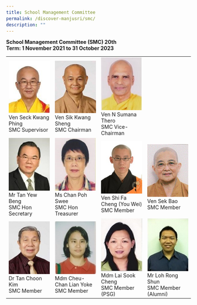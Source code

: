 ```yaml
---
title: School Management Committee
permalink: /discover-manjusri/smc/
description: ""
---
```

**School Management Committee (SMC)
20th <br>Term: 1 November 2021 to 31 October 2023**



<table>
	<tbody>
				<tr>		
	<td style="width:25%"><img src="/images/Discover%20Manjusri/Smc/picture1.jpg"><figcaption>Ven Seck Kwang Phing<br>SMC Supervisor</figcaption></td>
	<td style="width:25%"><img src="/images/Discover%20Manjusri/Smc/picture2.jpg"><figcaption>Ven Sik Kwang Sheng<br>SMC Chairman</figcaption></td>
	<td style="width:25%"><img src="/images/Discover%20Manjusri/Smc/picture3.jpg"><figcaption>Ven N Sumana Thero<br>SMC Vice-Chairman</figcaption></td>
			<td style="width:25%"><figcaption></figcaption></td>
	</tr>
		<tr>
	<td style="width:25%"><img src="/images/Discover%20Manjusri/Smc/picture4.jpg"><figcaption>Mr Tan Yew Beng<br>SMC Hon Secretary</figcaption></td>
	<td style="width:25%"><img src="/images/Discover%20Manjusri/Smc/picture5.jpg"><figcaption>Ms Chan Poh Swee<br>SMC Hon Treasurer</figcaption></td>
	<td style="width:25%"><img src="/images/Discover%20Manjusri/Smc/picture6.jpg"><figcaption>Ven Shi Fa Cheng (You Wei)<br>SMC Member</figcaption></td>
	<td style="width:25%"><img src="/images/Discover%20Manjusri/Smc/picture7.jpg"><figcaption>Ven Sek Bao<br>SMC Member</figcaption></td>
	</tr>
	<tr>
	<td style="width:25%"><img src="/images/Discover%20Manjusri/Smc/picture8.jpg"><figcaption>Dr Tan Choon Kim<br>SMC Member</figcaption></td>
	<td style="width:25%"><img src="/images/Discover%20Manjusri/Smc/picture9.jpg"><figcaption>Mdm Cheu-Chan Lian Yoke<br>SMC Member</figcaption></td>
	<td style="width:25%"><img src="/images/Discover%20Manjusri/Smc/picture10.jpg"><figcaption>Mdm Lai Sook Cheng<br>SMC Member (PSG)</figcaption></td>
	<td style="width:25%"><img src="/images/Discover%20Manjusri/Smc/picture11.jpg"><figcaption>Mr Loh Rong Shun<br>SMC Member (Alumni)</figcaption></td>
	</tr></tbody>
</table>